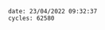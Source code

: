 

                date: 23/04/2022 09:32:37
                cycles: 62580

                         